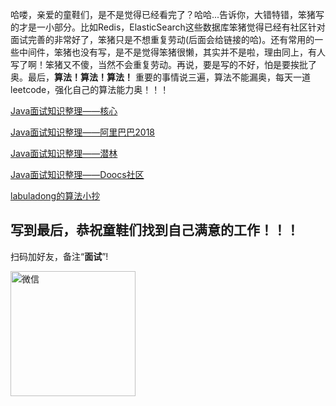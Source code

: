 哈喽，亲爱的童鞋们，是不是觉得已经看完了？哈哈...告诉你，大错特错，笨猪写的才是一小部分。比如Redis，ElasticSearch这些数据库笨猪觉得已经有社区针对面试完善的非常好了，笨猪只是不想重复劳动(后面会给链接的哈)。还有常用的一些中间件，笨猪也没有写，是不是觉得笨猪很懒，其实并不是啦，理由同上，有人写了啊！笨猪又不傻，当然不会重复劳动。再说，要是写的不好，怕是要挨批了奥。最后，**算法！算法！算法！** 重要的事情说三遍，算法不能漏奥，每天一道leetcode，强化自己的算法能力奥！！！


[Java面试知识整理——核心](http://image.sonin.cn/interview-core.pdf)


[Java面试知识整理——阿里巴巴2018](http://image.sonin.cn/interview-alibaba.pdf)


[Java面试知识整理——潜林](https://www.cnblogs.com/fyql)


[Java面试知识整理——Doocs社区](https://doocs.github.io/advanced-java/#/)


[labuladong的算法小抄](https://labuladong.gitbook.io/algo/)


## 写到最后，恭祝童鞋们找到自己满意的工作！！！


扫码加好友，备注“**面试**”!


<img src="http://image.sonin.cn/sonin-wx.jpg" alt="微信" width="200" align="center" />